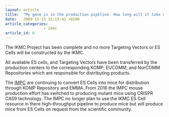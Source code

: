 ```yaml
---
layout: article
title:  "My gene is in the production pipeline. How long will it take until vectors, mutant ES cells, mutant mice are available?"
date:   2009-12-15 15:15:42 +0100
article_categories:
                 - ikmc
article_id: 6
---
```


The IKMC Project has been complete and no more Targeting Vectors or ES Cells will be constructed by the IKMC.

All available ES cells, and Targeting Vectors have been transferred by the production centers to the corresponding KOMP, EUCOMM, and NorCOMM Repositories which are responsible for distributing products.

The [IMPC][link-impc] are continuing to convert ES Cells into mice for distribution through KOMP Repository and EMMA. From 2016 the IMPC mouse production effort has switched to producing mutant mice using CRISPR CAS9 technology. The IMPC no longer plan to use the IKMC ES Cell resource in there high-throughput pipeline to produce mice but will produce mice from ES Cells on request from the scientific community.

[link-impc]: https://www.mousephenotype.org/